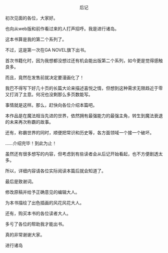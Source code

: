 <p align="center">后记</p>

初次见面的各位，大家好。

也向从web版和前作看过来的人打声招呼。我是进行诸岛。

这本书算是我的第二个系列了。

不过，这是第一次在GA NOVEL旗下出书。

首次书籍化时，因为我想都没想过还有机会能出版第二个系列，如今更是觉得感触良多。

而且，竟然在发售前就决定要漫画化了！

我巴不得写下好几十页的长篇大论来描述喜悦之情，但想到这种需求无限趋近于零又打消了主意。何况也没剩那么多页数能写。

事情就是这样。那么，赶快向各位介绍本篇吧。

本作品是在魔法相当先进的世界，依然拥有最强能力的最强主角，转生到魔法衰退的未来再次称霸的故事。

还有，称霸世界的同时，顺便把常识和历史等，各方面领域一个接一个破坏。

……介绍完毕！到此为止！

虽然还有很多想写的内容，但考虑到有些读者会从后记开始看起，也不方便剧透太多。

所以，详细内容请各位实际阅读本篇后就会知道了。

最后是致谢词。

修改原稿并给予正确意见的编辑大人。

为本书描绘了出色插画的风花风花大人。

还有，购买本书的各位读者大人。

多亏了各位的帮助我才能出书。

真的非常谢谢大家。

进行诸岛

